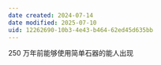 ```yaml
---
date created: 2024-07-14
date modified: 2025-07-10
uid: 12262690-10b3-4e43-b464-62ed45d635bb
---
```


250 万年前能够使用简单石器的能人出现
